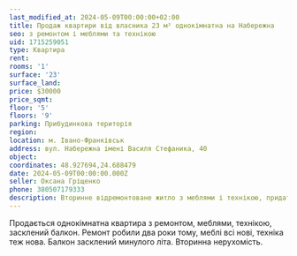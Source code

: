 ```yaml
---
last_modified_at: 2024-05-09T00:00:00+02:00
title: Продаж квартири від власника 23 м² однокімнатна на Набережна
seo: з ремонтом і меблями та технікою
uid: 1715259051
type: Квартира
rent:
rooms: '1'
surface: '23'
surface_land:
price: $30000
price_sqmt:
floor: '5'
floors: '9'
parking: Прибудинкова територія
region:
location: м. Івано-Франківськ
address: вул. Набережна імені Василя Стефаника, 40
object:
coordinates: 48.927694,24.688479
date: 2024-05-09T00:00:00.000Z
seller: Оксана Гріщенко
phone: 380507179333
description: Вторинне відремонтоване житло з меблями і технікою, придатне і готове для проживання
---
```


Продається однокімнатна квартира з ремонтом, меблями, технікою, засклений балкон. Ремонт робили два роки тому, меблі всі нові, техніка теж нова. Балкон засклений минулого літа. Вторинна нерухомість.

